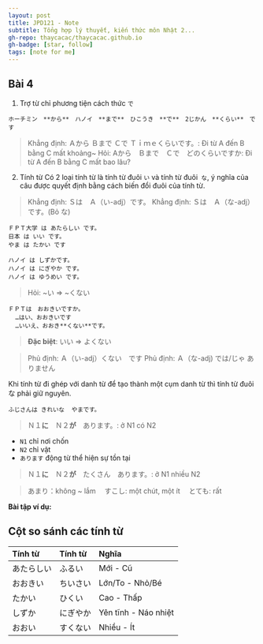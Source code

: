 ```yaml
---
layout: post
title: JPD121 - Note
subtitle: Tổng hợp lý thuyết, kiến thức môn Nhật 2...
gh-repo: thaycacac/thaycacac.github.io
gh-badge: [star, follow]
tags: [note for me]
---
```


## Bài 4
1. Trợ từ chỉ phương tiện cách thức `で`
```
ホーチミン　**から**　ハノイ　**まで**　ひこうき　**で**　2じかん　**くらい**　です
```
> Khẳng định: Ａから Ｂまで Ｃで Ｔｉｍｅくらいです。: Đi từ A đến B bằng C mất khoảng~ 
> Hỏi: Aから　Ｂまで　Ｃで　どのくらいですか: Đi từ A đến B bằng C mất bao lâu?
2. Tính từ
Có 2 loại tính từ là tính từ đuôi `い` và tính từ đuôi` な`, ý nghĩa của câu được quyết định bằng cách biến đổi đuôi của tính từ.
> Khẳng định: Ｓは　Ａ（い-adj）です。
> Khẳng định: Ｓは　Ａ（な-adj）です。(Bỏ な)

```
ＦＰＴ大学 は あたらしい です。
日本 は いい です。
やま は たかい です

ハノイ は しずかです。
ハノイ は にぎやか です。
ハノイ は ゆうめい です。
```
> Hỏi: ~い => ~くない

```
ＦＰＴは　おおきいですか。
  …はい、おおきいです
  …いいえ、おおき**くない**です。
```
> **Đặc biệt**: いい => よくない

> Phủ định: Ａ（い-adj）くない　です
> Phủ định: Ａ（な-adj) では/じゃ ありません

Khi tính từ đi ghép với danh từ để tạo thành một cụm danh từ thì tính từ đuôi な phải giữ nguyên.

```
ふじさんは きれいな  やまです。
```
> Ｎ１**に**　Ｎ２**が**　あります。: ở N1 có N2
* `N1` chỉ nơi chốn
* `N2` chỉ vật
* `あります` động từ thể hiện sự tồn tại

> Ｎ１**に**　Ｎ２**が**　たくさん　あります。: ở N1 nhiều N2

> あまり：không ~ lắm
>　すこし: một chút, một ít
>　とても: rất

**Bài tập ví dụ:**

## Cột so sánh các tính từ

|Tính từ|Tính từ|Nghĩa|
|:------|:------|:----|
|あたらしい|ふるい|Mới - Cũ|
|おおきい|ちいさい|Lớn/To - Nhỏ/Bé|
|たかい|ひくい|Cao - Thấp|
|しずか|にぎやか|Yên tĩnh - Náo nhiệt|
|おおい|すくない|Nhiều - Ít|







